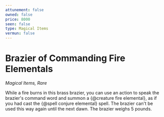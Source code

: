```yaml
---
attunement: false
owned: false
price: 8000
seen: false
type: Magical Items
vermun: false
---
```

# Brazier of Commanding Fire Elementals

*Magical Items, Rare*

While a fire burns in this brass brazier, you can use an action to speak the brazier's command word and summon a {@creature fire elemental}, as if you had cast the {@spell conjure elemental} spell. The brazier can't be used this way again until the next dawn. The brazier weighs 5 pounds.